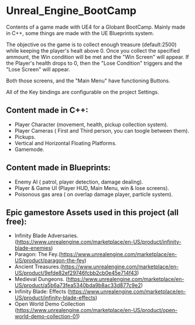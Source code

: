 # Unreal_Engine_BootCamp
Contents of a game made with UE4 for a Globant BootCamp. Mainly made in C++, some things are made with the UE Blueprints system.

The objective os the game is to collect enough treasure (default:2500) while keeping the player's healt above 0.
Once you collect the specified ammount, the Win condition will be met and the "Win Screen" will appear. If the Player's health drops to 0, then the "Lose Condition" triggers and the "Lose Screen" will appear. 

Both those screens, and the "Main Menu" have functioning Buttons.

All of the Key bindings are configurable on the project Settings.

## Content made in C++:
  * Player Character (movement, health, pickup collection system).
  * Player Cameras ( First and Third person, you can toogle between them).
  * Pickups.
  * Vertical and Horizontal Floating Platforms.
  * Gamemode.

## Content made in Blueprints:
  * Enemy AI ( patrol, player detection, damage dealing).
  * Player & Game UI (Player HUD, Main Menu, win & lose screens).
  * Poisonous gas area ( on overlap damage player, particle system).

## Epic gamestore Assets used in this project (all free):
  * Infinity Blade Adversaries.(https://www.unrealengine.com/marketplace/en-US/product/infinity-blade-enemies)
  * Paragon: The Fey.(https://www.unrealengine.com/marketplace/en-US/product/paragon-the-fey)
  * Ancient Treasures.(https://www.unrealengine.com/marketplace/en-US/product/9efde82ef29746fcbb2cb0e45e714f43)
  * Medieval Dungeons. (https://www.unrealengine.com/marketplace/en-US/product/a5b6a73fea5340bda9b8ac33d877c9e2)
  * Infinity Blade: Effects (https://www.unrealengine.com/marketplace/en-US/product/infinity-blade-effects)
  * Open World Demo Collection (https://www.unrealengine.com/marketplace/en-US/product/open-world-demo-collection-01)
